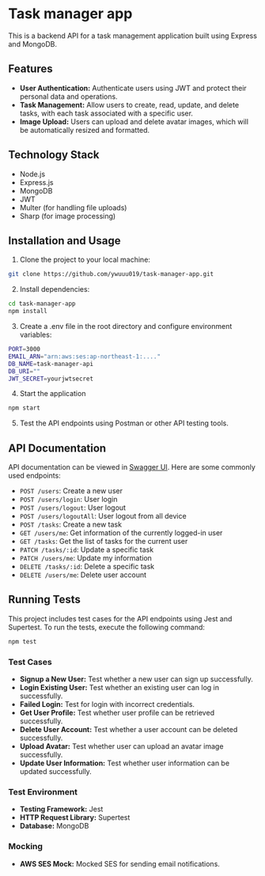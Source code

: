 # Task manager app

This is a backend API for a task management application built using Express and MongoDB.

## Features

- **User Authentication:** Authenticate users using JWT and protect their personal data and operations.
- **Task Management:** Allow users to create, read, update, and delete tasks, with each task associated with a specific user.
- **Image Upload:** Users can upload and delete avatar images, which will be automatically resized and formatted.

## Technology Stack

- Node.js
- Express.js
- MongoDB
- JWT
- Multer (for handling file uploads)
- Sharp (for image processing)

## Installation and Usage

1. Clone the project to your local machine:

```bash
git clone https://github.com/ywuuu019/task-manager-app.git
```

2. Install dependencies:
```bash
cd task-manager-app
npm install
```

3. Create a .env file in the root directory and configure environment variables:
```bash
PORT=3000
EMAIL_ARN="arn:aws:ses:ap-northeast-1:...."
DB_NAME=task-manager-api
DB_URI=""
JWT_SECRET=yourjwtsecret
```

4. Start the application
```bash
npm start
```

5. Test the API endpoints using Postman or other API testing tools.

## API Documentation
API documentation can be viewed in [Swagger UI](https://link.com). Here are some commonly used endpoints:

- `POST /users`: Create a new user
- `POST /users/login`: User login
- `POST /users/logout`: User logout
- `POST /users/logoutAll`: User logout from all device
- `POST /tasks`: Create a new task
- `GET /users/me`: Get information of the currently logged-in user
- `GET /tasks`: Get the list of tasks for the current user
- `PATCH /tasks/:id`: Update a specific task
- `PATCH /users/me`: Update my information
- `DELETE /tasks/:id`: Delete a specific task
- `DELETE /users/me`: Delete user account

## Running Tests
This project includes test cases for the API endpoints using Jest and Supertest.
To run the tests, execute the following command:

```bash
npm test
```

### Test Cases
- **Signup a New User:** Test whether a new user can sign up successfully.
- **Login Existing User:** Test whether an existing user can log in successfully.
- **Failed Login:** Test for login with incorrect credentials.
- **Get User Profile:** Test whether user profile can be retrieved successfully.
- **Delete User Account:** Test whether a user account can be deleted successfully.
- **Upload Avatar:** Test whether user can upload an avatar image successfully.
- **Update User Information:** Test whether user information can be updated successfully.

### Test Environment
- **Testing Framework:** Jest
- **HTTP Request Library:** Supertest
- **Database:** MongoDB 

### Mocking
- **AWS SES Mock:** Mocked SES for sending email notifications.
